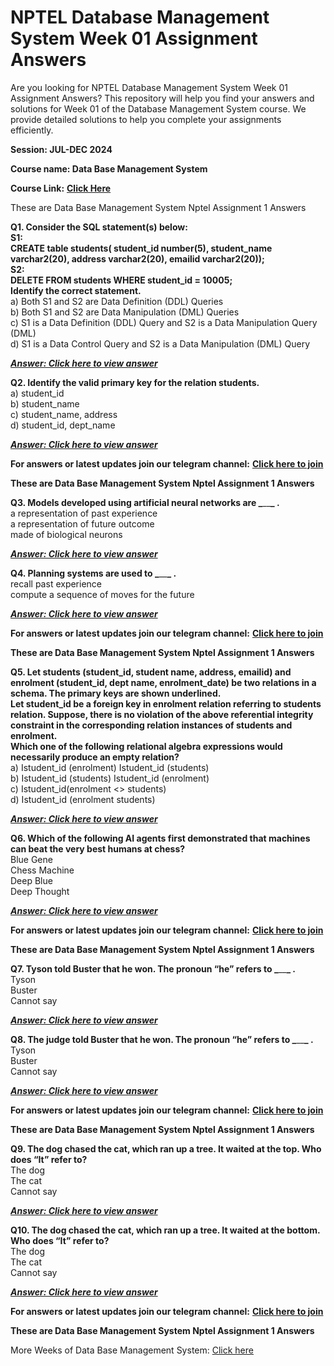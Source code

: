 # NPTEL Database Management System Week 01 Assignment Answers

Are you looking for NPTEL Database Management System Week 01 Assignment Answers? This repository will help you find your answers and solutions for Week 01 of the Database Management System course. We provide detailed solutions to help you complete your assignments efficiently.

**Session: JUL-DEC 2024**

**Course name: Data Base Management System**

**Course Link:** [**Click Here**](https://onlinecourses.nptel.ac.in/noc24_cs75/preview)

These are Data Base Management System Nptel Assignment 1 Answers

**Q1. Consider the SQL statement(s) below:\
S1:\
CREATE table students( student\_id number(5), student\_name varchar2(20), address varchar2(20), emailid varchar2(20));\
S2:\
DELETE FROM students WHERE student\_id = 10005;\
Identify the correct statement.**\
a) Both S1 and S2 are Data Definition (DDL) Queries\
b) Both S1 and S2 are Data Manipulation (DML) Queries\
c) S1 is a Data Definition (DDL) Query and S2 is a Data Manipulation Query (DML)\
d) S1 is a Data Control Query and S2 is a Data Manipulation (DML) Query

[**_**Answer: Click here to view answer**_**](https://progiez.com/data-base-management-system-nptel-assignment-1-answers)

**Q2. Identify the valid primary key for the relation students.**\
a) student\_id\
b) student\_name\
c) student\_name, address\
d) student\_id, dept\_name

[**_**Answer: Click here to view answer**_**](https://progiez.com/data-base-management-system-nptel-assignment-1-answers)

**For answers or latest updates join our telegram channel:** [**Click here to join**](https://telegram.me/nptel_assignments)

**These are Data Base Management System Nptel Assignment 1 Answers**

**Q3. Models developed using artificial neural networks are _**\_\_**_ .**\
a representation of past experience\
a representation of future outcome\
made of biological neurons

[**_**Answer: Click here to view answer**_**](https://progiez.com/data-base-management-system-nptel-assignment-1-answers)

**Q4. Planning systems are used to _**\_\_**_ .**\
recall past experience\
compute a sequence of moves for the future

[**_**Answer: Click here to view answer**_**](https://progiez.com/data-base-management-system-nptel-assignment-1-answers)

**For answers or latest updates join our telegram channel:** [**Click here to join**](https://telegram.me/nptel_assignments)

**These are Data Base Management System Nptel Assignment 1 Answers**

**Q5. Let students (student\_id, student name, address, emailid) and enrolment (student\_id, dept name, enrolment\_date) be two relations in a schema. The primary keys are shown underlined.\
Let student\_id be a foreign key in enrolment relation referring to students relation. Suppose, there is no violation of the above referential integrity constraint in the corresponding relation instances of students and enrolment.\
Which one of the following relational algebra expressions would necessarily produce an empty relation?**\
a) Istudent\_id (enrolment) Istudent\_id (students)\
b) Istudent\_id (students) Istudent\_id (enrolment)\
c) Istudent\_id(enrolment <> students)\
d) Istudent\_id (enrolment students)

[**_**Answer: Click here to view answer**_**](https://progiez.com/data-base-management-system-nptel-assignment-1-answers)

**Q6. Which of the following AI agents first demonstrated that machines can beat the very best humans at chess?**\
Blue Gene\
Chess Machine\
Deep Blue\
Deep Thought

[**_**Answer: Click here to view answer**_**](https://progiez.com/data-base-management-system-nptel-assignment-1-answers)

**For answers or latest updates join our telegram channel:** [**Click here to join**](https://telegram.me/nptel_assignments)

**These are Data Base Management System Nptel Assignment 1 Answers**

**Q7. Tyson told Buster that he won. The pronoun “he” refers to _**\_\_**_ .**\
Tyson\
Buster\
Cannot say

[**_**Answer: Click here to view answer**_**](https://progiez.com/data-base-management-system-nptel-assignment-1-answers)

**Q8. The judge told Buster that he won. The pronoun “he” refers to _**\_\_**_ .**\
Tyson\
Buster\
Cannot say

[**_**Answer: Click here to view answer**_**](https://progiez.com/data-base-management-system-nptel-assignment-1-answers)

**For answers or latest updates join our telegram channel:** [**Click here to join**](https://telegram.me/nptel_assignments)

**These are Data Base Management System Nptel Assignment 1 Answers**

**Q9. The dog chased the cat, which ran up a tree. It waited at the top. Who does “It” refer to?**\
The dog\
The cat\
Cannot say

[**_**Answer: Click here to view answer**_**](https://progiez.com/data-base-management-system-nptel-assignment-1-answers)

**Q10. The dog chased the cat, which ran up a tree. It waited at the bottom. Who does “It” refer to?**\
The dog\
The cat\
Cannot say

[**_**Answer: Click here to view answer**_**](https://progiez.com/data-base-management-system-nptel-assignment-1-answers)

**For answers or latest updates join our telegram channel:** [**Click here to join**](https://telegram.me/nptel_assignments)

**These are Data Base Management System Nptel Assignment 1 Answers**

More Weeks of Data Base Management System: [Click here](https://progiez.com/nptel-assignment-answers/nptel-data-base-management-system-answers)
